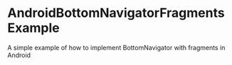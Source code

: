 # AndroidBottomNavigatorFragmentsExample
A simple example of how to implement BottomNavigator with fragments in Android
